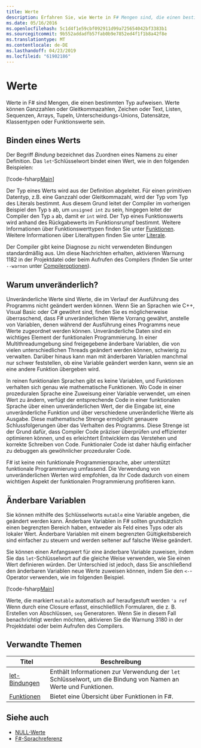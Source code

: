 ```yaml
---
title: Werte
description: Erfahren Sie, wie Werte in F# Mengen sind, die einen bestimmten Typ aufweisen.
ms.date: 05/16/2016
ms.openlocfilehash: 5c1d4f1e59cbf092911d99a725654042bf3383b1
ms.sourcegitcommit: 9b552addadfb57fab0b9e7852ed4f1f1b8a42f8e
ms.translationtype: MT
ms.contentlocale: de-DE
ms.lasthandoff: 04/23/2019
ms.locfileid: "61902186"
---
```

# <a name="values"></a>Werte

Werte in F# sind Mengen, die einen bestimmten Typ aufweisen. Werte können Ganzzahlen oder Gleitkommazahlen, Zeichen oder Text, Listen, Sequenzen, Arrays, Tupeln, Unterscheidungs-Unions, Datensätze, Klassentypen oder Funktionswerte sein.

## <a name="binding-a-value"></a>Binden eines Werts

Der Begriff *Bindung* bezeichnet das Zuordnen eines Namens zu einer Definition. Das `let`-Schlüsselwort bindet einen Wert, wie in den folgenden Beispielen:

[!code-fsharp[Main](../../../../samples/snippets/fsharp/lang-ref-1/snippet601.fs)]

Der Typ eines Werts wird aus der Definition abgeleitet. Für einen primitiven Datentyp, z.B. eine Ganzzahl oder Gleitkommazahl, wird der Typ vom Typ des Literals bestimmt. Aus diesem Grund leitet der Compiler im vorherigen Beispiel den Typ `b` ab, um `unsigned int` zu sein, hingegen leitet der Compiler den Typ `a` ab, damit er `int` wird. Der Typ eines Funktionswerts wird anhand des Rückgabewerts im Funktionsrumpf bestimmt. Weitere Informationen über Funktionswerttypen finden Sie unter [Funktionen](../functions/index.md). Weitere Informationen über Literaltypen finden Sie unter [Literale](../literals.md).

Der Compiler gibt keine Diagnose zu nicht verwendeten Bindungen standardmäßig aus. Um diese Nachrichten erhalten, aktivieren Warnung 1182 in der Projektdatei oder beim Aufrufen des Compilers (finden Sie unter `--warnon` unter [Compileroptionen](../compiler-options.md)).

## <a name="why-immutable"></a>Warum unveränderlich?

Unveränderliche Werte sind Werte, die im Verlauf der Ausführung des Programms nicht geändert werden können. Wenn Sie an Sprachen wie C++, Visual Basic oder C# gewöhnt sind, finden Sie es möglicherweise überraschend, dass F# unveränderlichen Werte Vorrang gewährt, anstelle von Variablen, denen während der Ausführung eines Programms neue Werte zugeordnet werden können. Unveränderliche Daten sind ein wichtiges Element der funktionalen Programmierung. In einer Multithreadumgebung sind freigegebene änderbare Variablen, die von vielen unterschiedlichen Threads geändert werden können, schwierig zu verwalten. Darüber hinaus kann man mit änderbaren Variablen manchmal nur schwer feststellen, ob eine Variable geändert werden kann, wenn sie an eine andere Funktion übergeben wird.

In reinen funktionalen Sprachen gibt es keine Variablen, und Funktionen verhalten sich genau wie mathematische Funktionen. Wo Code in einer prozeduralen Sprache eine Zuweisung einer Variable verwendet, um einen Wert zu ändern, verfügt der entsprechende Code in einer funktionalen Sprache über einen unveränderlichen Wert, der die Eingabe ist, eine unveränderliche Funktion und über verschiedene unveränderliche Werte als Ausgabe. Diese mathematische Strenge ermöglicht genauere Schlussfolgerungen über das Verhalten des Programms. Diese Strenge ist der Grund dafür, dass Compiler Code präziser überprüfen und effizienter optimieren können, und es erleichtert Entwicklern das Verstehen und korrekte Schreiben von Code. Funktionaler Code ist daher häufig einfacher zu debuggen als gewöhnlicher prozeduraler Code.

F# ist keine rein funktionale Programmiersprache, aber unterstützt funktionale Programmierung umfassend. Die Verwendung von unveränderlichen Werten wird empfohlen, da Ihr Code dadurch von einem wichtigen Aspekt der funktionalen Programmierung profitieren kann.

## <a name="mutable-variables"></a>Änderbare Variablen

Sie können mithilfe des Schlüsselworts `mutable` eine Variable angeben, die geändert werden kann. Änderbare Variablen in F# sollten grundsätzlich einen begrenzten Bereich haben, entweder als Feld eines Typs oder als lokaler Wert. Änderbare Variablen mit einem begrenzten Gültigkeitsbereich sind einfacher zu steuern und werden seltener auf falsche Weise geändert.

Sie können einen Anfangswert für eine änderbare Variable zuweisen, indem Sie das `let`-Schlüsselwort auf die gleiche Weise verwenden, wie Sie einen Wert definieren würden. Der Unterschied ist jedoch, dass Sie anschließend den änderbaren Variablen neue Werte zuweisen können, indem Sie den `<-`-Operator verwenden, wie im folgenden Beispiel.

[!code-fsharp[Main](../../../../samples/snippets/fsharp/lang-ref-1/snippet602.fs)]

Werte, die markiert `mutable` automatisch auf heraufgestuft werden `'a ref` Wenn durch eine Closure erfasst, einschließlich Formularen, die z. B. Erstellen von Abschlüssen, `seq` Generatoren. Wenn Sie in diesem Fall benachrichtigt werden möchten, aktivieren Sie die Warnung 3180 in der Projektdatei oder beim Aufrufen des Compilers.

## <a name="related-topics"></a>Verwandte Themen

|Titel|Beschreibung|
|-----|-----------|
|[let-Bindungen](../functions/let-bindings.md)|Enthält Informationen zur Verwendung der `let` Schlüsselwort, um die Bindung von Namen an Werte und Funktionen.|
|[Funktionen](../functions/index.md)|Bietet eine Übersicht über Funktionen in F#.|

## <a name="see-also"></a>Siehe auch

- [NULL-Werte](null-Values.md)
- [F#-Sprachreferenz](../index.md)